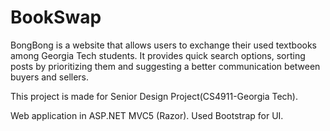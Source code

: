 # BookSwap

BongBong is a website that allows users to exchange their used textbooks among Georgia Tech students. It provides quick search options, sorting posts by prioritizing them and suggesting a better communication between buyers and sellers.

This project is made for Senior Design Project(CS4911-Georgia Tech).

Web application in ASP.NET MVC5 (Razor).
Used Bootstrap for UI. 
